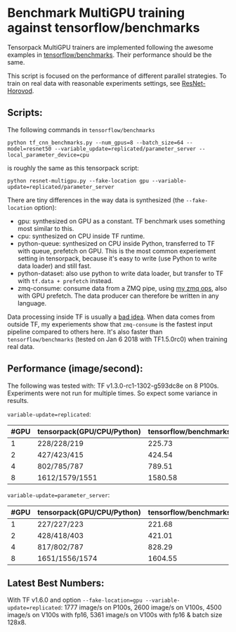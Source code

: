 
# Benchmark MultiGPU training against tensorflow/benchmarks

Tensorpack MultiGPU trainers are implemented following the awesome examples in
[tensorflow/benchmarks](https://github.com/tensorflow/benchmarks).
Their performance should be the same.

This script is focused on the performance of different parallel strategies.
To train on real data with reasonable experiments settings, see [ResNet-Horovod](../ResNet-Horovod).

## Scripts:

The following commands in `tensorflow/benchmarks`
```
python tf_cnn_benchmarks.py --num_gpus=8 --batch_size=64 --model=resnet50 --variable_update=replicated/parameter_server --local_parameter_device=cpu
```

is roughly the same as this tensorpack script:
```
python resnet-multigpu.py --fake-location gpu --variable-update=replicated/parameter_server
```

There are tiny differences in the way data is synthesized (the `--fake-location` option):
* gpu: synthesized on GPU as a constant. TF benchmark uses something most similar to this.
* cpu: synthesized on CPU inside TF runtime.
* python-queue: synthesized on CPU inside Python, transferred to TF with queue, prefetch on GPU.
This is the most common experiement setting in tensorpack, because it's easy to write
(use Python to write data loader) and still fast.
* python-dataset: also use python to write data loader, but transfer to TF with `tf.data + prefetch` instead.
* zmq-consume: consume data from a ZMQ pipe, using [my zmq ops](https://github.com/tensorpack/zmq_ops), also with GPU prefetch.
	The data producer can therefore be written in any language.

Data processing inside TF is usually a [bad idea](http://tensorpack.readthedocs.io/en/latest/tutorial/input-source.html#python-reader-or-tf-reader).
When data comes from outside TF, my experiements show
that `zmq-consume` is the fastest input pipeline compared to others here.
It's also faster than `tensorflow/benchmarks` (tested on Jan 6 2018 with TF1.5.0rc0) when training real data.

## Performance (image/second):

The following was tested with: TF v1.3.0-rc1-1302-g593dc8e on 8 P100s.
Experiments were not run for multiple times. So expect some variance in results.

`variable-update=replicated`:

| #GPU      | tensorpack(GPU/CPU/Python) | tensorflow/benchmarks |
| --------- | ----------------------     | --------------------  |
| 1         | 228/228/219                | 225.73                |
| 2         | 427/423/415                | 424.54                |
| 4         | 802/785/787                | 789.51                |
| 8         | 1612/1579/1551             | 1580.58               |

`variable-update=parameter_server`:

| #GPU      | tensorpack(GPU/CPU/Python) | tensorflow/benchmarks |
| --------- | -------------------        | --------------------  |
| 1         | 227/227/223                | 221.68                |
| 2         | 428/418/403                | 421.01                |
| 4         | 817/802/787                | 828.29                |
| 8         | 1651/1556/1574             | 1604.55               |

## Latest Best Numbers:
With TF v1.6.0 and option `--fake-location=gpu --variable-update=replicated`:
	1777 image/s on P100s, 2600 image/s on V100s, 4500 image/s on V100s with fp16,
	5361 image/s on V100s with fp16 & batch size 128x8.
